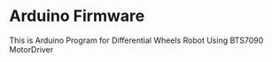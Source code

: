 # Arduino Firmware
This is Arduino Program for Differential Wheels Robot Using BTS7090 MotorDriver 
